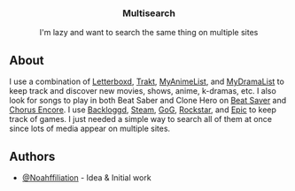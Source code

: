 <h3 align="center">Multisearch</h3>

<p align="center">I'm lazy and want to search the same thing on multiple sites</p>

## About <a name = "about"></a>
I use a combination of [Letterboxd](https://letterboxd.com/), [Trakt](https://trakt.tv), [MyAnimeList](https://myanimelist.net/), and [MyDramaList](https://mydramalist.com/) to keep track and discover new movies, shows, anime, k-dramas, etc. I also look for songs to play in both Beat Saber and Clone Hero on [Beat Saver](https://beatsaver.com) and [Chorus Encore](https://www.enchor.us). I use [Backloggd](https://www.backloggd.com), [Steam](https://store.steampowered.com), [GoG](https://www.gog.com), [Rockstar](https://store.rockstargames.com), and [Epic](https://store.epicgames.com) to keep track of games. I just needed a simple way to search all of them at once since lots of media appear on multiple sites.

## Authors <a name = "authors"></a>
- [@Noahffiliation](https://github.com/Noahffiliation) - Idea & Initial work
